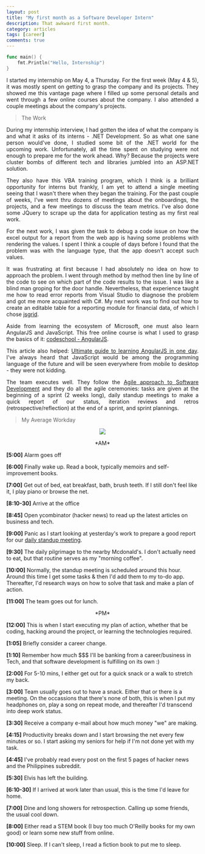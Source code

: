 ```yaml
---
layout: post
title: "My first month as a Software Developer Intern"
description: That awkward first month.
category: articles
tags: [career]
comments: true
---
```



```go
func main() {
	fmt.Println("Hello, Internship")
}
```

<p align="justify">I started my internship on May 4, a Thursday. For the first week (May 4 & 5), it was mostly spent on getting to grasp the company and its projects. They showed me this vantage page where I filled up some personal details and went through a few online courses about the company. I also attended a couple meetings about the company's projects.</p> 

<!-- more -->

> The Work

<p align="justify">During my internship interview, I had gotten the idea of what the company is and what it asks of its interns - .NET Development. So as what one sane person would've done, I studied some bit of the .NET world for the upcoming work. Unfortunately, all the time spent on studying were not enough to prepare me for the work ahead. Why? Because the projects were cluster bombs of different tech and libraries jumbled into an ASP.NET solution. </p>

<p align="justify">They also have this VBA training program, which I think is a brilliant opportunity for interns but frankly, I am yet to attend a single meeting seeing that I wasn't there when they began the training. For the past couple of weeks, I've went thru dozens of meetings about the onboardings, the projects, and a few meetings to discuss the team metrics. I've also done some JQuery to scrape up the data for application testing as my first real work.</p>

<p align="justify">For the next work, I was given the task to debug a code issue on how the excel output for a report from the web app is having some problems with rendering the values. I spent I think a couple of days before I found that the problem was with the language type, that the app doesn't accept such values.</p> 

<p align="justify">It was frustrating at first because I had absolutely no idea on how to approach the problem. I went through method by method then line by line of the code to see on which part of the code results to the issue. I was like a blind man groping for the door handle. Nevertheless, that experience taught me how to read error reports from Visual Studio to diagnose the problem and got me more acquainted with C#. My next work was to find out how to create an editable table for a reporting module for financial data, of which I chose <a href="https://github.com/tabalinas/jsgrid">jsgrid</a>.</p>

<p align="justify">Aside from learning the ecosystem of Microsoft, one must also learn AngularJS and JavaScript. This free online course is what I used to grasp the basics of it: <a href="https://www.codeschool.com/courses/shaping-up-with-angularjs">codeschool - AngularJS</a>. </p>

<p align="justify">This article also helped: <a href="https://toddmotto.com/ultimate-guide-to-learning-angular-js-in-one-day/">Ultimate guide to learning AngularJS in one day</a>. I've always heard that JavaScript would be among the programming language of the future and will be seen everywhere from mobile to desktop - they were not kidding.</p>

<p align="justify">The team executes well. They follow the <a href="https://www.atlassian.com/agile">Agile approach to Software Development</a> and they do all the agile ceremonies: tasks are given at the beginning of a sprint (2 weeks long), daily standup meetings to make a quick report of our status, iteration reviews and retros (retrospective/reflection) at the end of a sprint, and sprint plannings.</p>

> My Average Workday

<div align="center"><img src="https://i.imgur.com/hK8Pvfw.png" align="center"></div>

<p align = "center"> *AM* </p>

**[5:00]** Alarm goes off

**[6:00]** Finally wake up. Read a book, typically memoirs and self-improvement books.

**[7:00]** Get out of bed, eat breakfast, bath, brush teeth. If I still don't feel like it, I play piano or browse the net.

**[8:10-30]** Arrive at the office

**[8:45]** Open ycombinator (hacker news) to read up the latest articles on business and tech.

**[9:00]** Panic as I start looking at yesterday's work to prepare a good report for our <a href="https://en.wikipedia.org/wiki/Stand-up_meeting">daily standup meeting</a>. 

**[9:30]** The daily pilgrimage to the nearby Mcdonald's. I don't actually need to eat, but that routine serves as my "morning coffee".

**[10:00]** Normally, the standup meeting is scheduled around this hour. Around this time I get some tasks & then I'd add them to my to-do app. Thereafter, I'd research ways on how to solve that task and make a plan of action.

**[11:00]** The team goes out for lunch.

<p align= "center"> *PM* </p>

**[12:00]** This is when I start executing my plan of action, whether that be coding, hacking around the project, or learning the technologies required.

**[1:05]** Briefly consider a career change.

**[1:10]** Remember how much $$$ I'll be banking from a career/business in Tech, and that software development is fulfilling on its own :)

**[2:00]** For 5-10 mins, I either get out for a quick snack or a walk to stretch my back.

**[3:00]** Team usually  goes out to have a snack. Either that or there is a meeting. On the occassions that there's none of both, this is when I put my headphones on, play a song on repeat mode, and thereafter I'd transcend into deep work status.

**[3:30]** Receive a company e-mail about how much money "we" are making.

**[4:15]** Productivity breaks down and I start browsing the net every few minutes or so. I start asking my seniors for help if I'm not done yet with my task.

**[4:45]** I've probably read every post on the first 5 pages of hacker news and the Philippines subreddit.

**[5:30]** Elvis has left the building.

**[6:10-30]** If I arrived at work later than usual, this is the time I'd leave for home.

**[7:00]** Dine and long showers for retrospection. Calling up some friends, the usual cool down.

**[8:00]** Either read a STEM book (I buy too much O'Reilly books for my own good) or learn some new stuff from online.

**[10:00]** Sleep. If I can't sleep, I read a fiction book to put me to sleep. 
